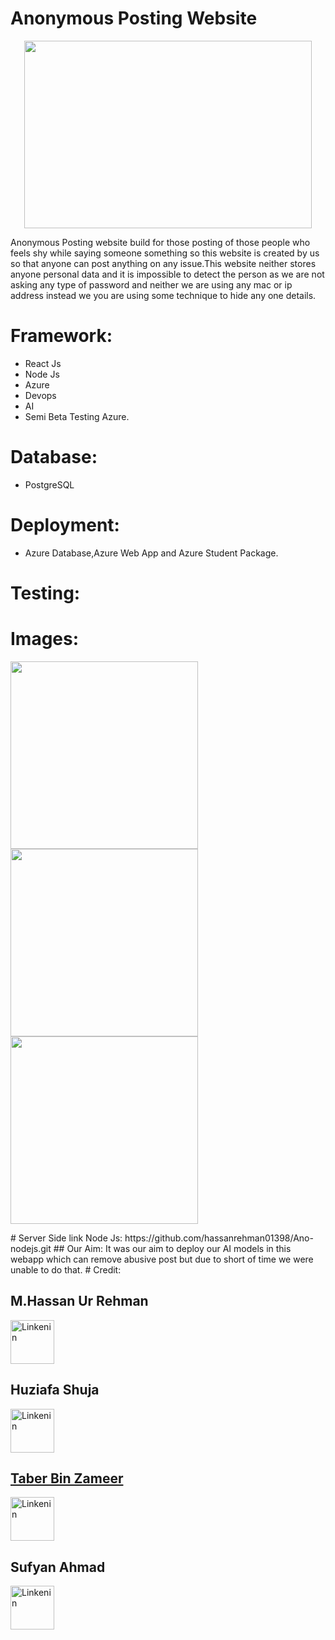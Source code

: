 # Anonymous Posting Website
<p align="center">
  <img width="460" height="300" src="https://user-images.githubusercontent.com/47937749/90986821-169a6780-e59f-11ea-9a28-d29a2bb290c4.jpg">
</p>
Anonymous Posting website build for those posting of those people who feels shy while saying someone something so this website is created by us so that anyone can post anything on any issue.This website neither stores anyone personal data and it is impossible to detect the person as we are not asking any type of password and neither we are using any mac or ip address instead we you are using some technique to hide any one details.

# Framework:
- React Js
- Node Js
- Azure
- Devops
- AI
- Semi Beta Testing Azure.

# Database:
- PostgreSQL

# Deployment:
- Azure Database,Azure Web App and Azure Student Package.
# Testing:

# Images:

<p float="left">
  <img src="https://user-images.githubusercontent.com/47937749/90986686-21a0c800-e59e-11ea-8184-8f1a46aefeec.PNG" width="300" />
  <img src="https://user-images.githubusercontent.com/47937749/90986688-22395e80-e59e-11ea-8899-9afaab0b183e.PNG" width="300" /> 
  <img src="https://user-images.githubusercontent.com/47937749/90986689-22d1f500-e59e-11ea-8273-0e52b17abd7b.PNG" width="300" />
  
  
</p>
# Server Side link Node Js:
https://github.com/hassanrehman01398/Ano-nodejs.git
## Our Aim:
It was our aim to deploy our AI models in this webapp which can remove abusive post but due to short of time we were unable to do that.
# Credit:

## M.Hassan Ur Rehman

<a href="https://www.linkedin.com/in/muhammad-hassan-ur-rehman-32118a13a//">
         <img alt="Linkenin" src="https://cdn2.iconfinder.com/data/icons/popular-social-media-flat/48/Popular_Social_Media-22-512.png"
         width=70" height="70">
      </a>
                              
## Huziafa Shuja

<a href="https://www.linkedin.com/">
         <img alt="Linkenin" src="https://cdn2.iconfinder.com/data/icons/popular-social-media-flat/48/Popular_Social_Media-22-512.png"
         width=70" height="70">
         
 ## Taber Bin Zameer
                              
<a href="https://www.linkedin.com/">
         <img alt="Linkenin" src="https://cdn2.iconfinder.com/data/icons/popular-social-media-flat/48/Popular_Social_Media-22-512.png"
         width=70" height="70">
      </a>
                              
## Sufyan Ahmad
                              
<a href="https://www.linkedin.com/">
         <img alt="Linkenin" src="https://cdn2.iconfinder.com/data/icons/popular-social-media-flat/48/Popular_Social_Media-22-512.png"
         width=70" height="70">
      </a>
